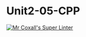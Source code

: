 # Unit2-05-CPP
[![Mr Coxall's Super Linter](https://github.com/ICS3U-Programming-Katie-G/Unit2-05-CPP/workflows/Mr%20Coxall's%20Super%20Linter/badge.svg)](https://github.com/ICS3U-Programming-Katie-G/Unit2-05-CPP/actions/)
